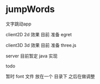 # jumpWords
文字跳动app

client2D 2d 效果  目前 准备 egret

client3D 3d 效果  目前 准备 three.js

server 目前暂定 java 实现 

todo 

暂时 font 文件 放在一个 目录下 之后在做调整 